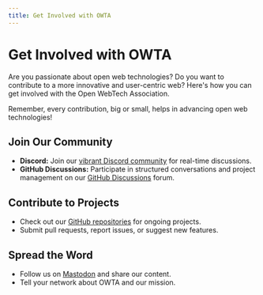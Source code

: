 ```yaml
---
title: Get Involved with OWTA
---
```


# Get Involved with OWTA

Are you passionate about open web technologies? Do you want to contribute to a more innovative and user-centric web? Here's how you can get involved with the Open WebTech Association.

Remember, every contribution, big or small, helps in advancing open web technologies!

## Join Our Community

- **Discord:** Join our [vibrant Discord community](https://owta.dev/discord) for real-time discussions.
- **GitHub Discussions:** Participate in structured conversations and project management on our [GitHub Discussions](https://owta.dev/discussions) forum.

## Contribute to Projects

- Check out our [GitHub repositories](https://github.com/open-webtech) for ongoing projects.
- Submit pull requests, report issues, or suggest new features.

## Spread the Word

- Follow us on [Mastodon](https://owta.dev/mastodon) and share our content.
- Tell your network about OWTA and our mission.
